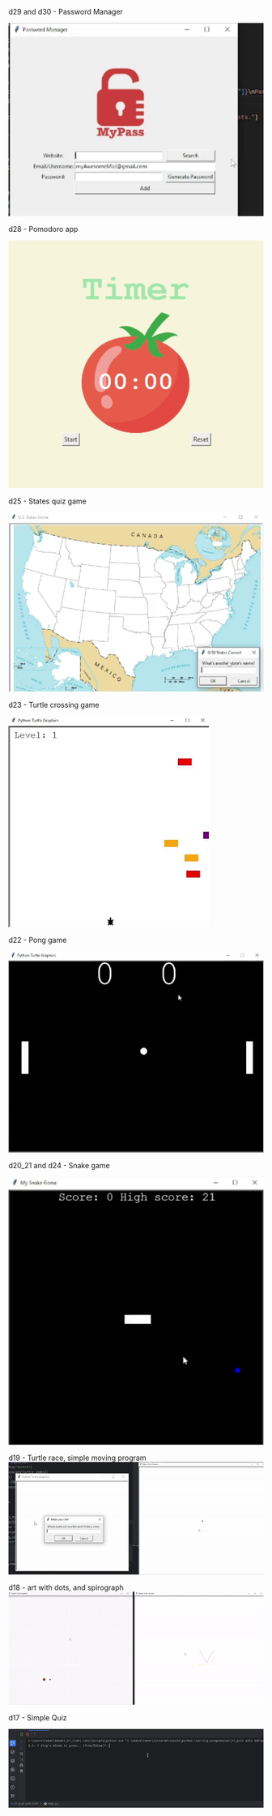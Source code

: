 d29 and d30 - Password Manager

![D-29](assets/d29.gif)

d28 - Pomodoro app

![D-28](assets/d28.gif)

d25 - States quiz game

![D-25](assets/d25.gif)

d23 - Turtle crossing game

![D-23](assets/d23.gif)

d22 - Pong game

![D-22](assets/d22.gif)

d20_21 and d24 - Snake game

![D-20_21](assets/d24.gif)

d19 - Turtle race, simple moving program
![D-19](assets/d19.gif)

d18 - art with dots, and spirograph
![D-18](assets/d18.gif)

d17 - Simple Quiz

![D-17](assets/d17.gif)










